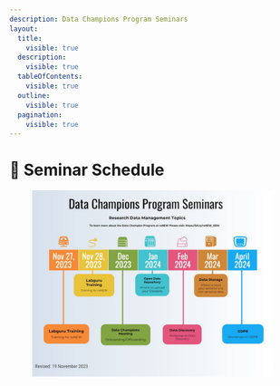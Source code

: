 ```yaml
---
description: Data Champions Program Seminars
layout:
  title:
    visible: true
  description:
    visible: true
  tableOfContents:
    visible: true
  outline:
    visible: true
  pagination:
    visible: true
---
```


# 🔴 Seminar Schedule



<div data-full-width="true">

<figure><img src="../../.gitbook/assets/Seminar.JPG" alt=""><figcaption></figcaption></figure>

</div>
